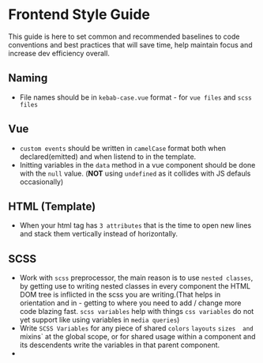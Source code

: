 # Frontend Style Guide
This guide is here to set common and recommended baselines to code conventions and best practices that will save time, help maintain focus and increase dev efficiency overall.

## Naming
* File names should be in `kebab-case.vue` format - for `vue files` and `scss files`

## Vue
* `custom events` should be written in `camelCase` format both when declared(emitted) and when listend to in the template.
* Initting variables in the `data` method in a vue component should be done with the `null` value. (**NOT** using `undefined` as it collides with JS defauls occasionally)

## HTML (Template)
* When your html tag has `3 attributes` that is the time to open new lines and stack them vertically instead of horizontally.

## SCSS
* Work with `scss` preprocessor, the main reason is to use `nested classes`, by getting use to writing nested classes in every component the HTML DOM tree is inflicted in the scss you are writing.(That helps in orientation and in - getting to where you need to add / change more code blazing fast. `scss variables` help with things `css variables` do not yet support like using variables in `media queries`)
* Write `SCSS Variables` for any piece of shared `colors` `layouts` `sizes  and `mixins` at the global scope, or for shared
usage within a component and its descendents write the variables in that parent component.
* 
